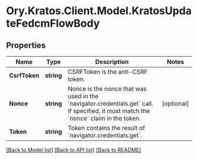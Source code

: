 # Ory.Kratos.Client.Model.KratosUpdateFedcmFlowBody

## Properties

Name | Type | Description | Notes
------------ | ------------- | ------------- | -------------
**CsrfToken** | **string** | CSRFToken is the anti-CSRF token. | 
**Nonce** | **string** | Nonce is the nonce that was used in the &#x60;navigator.credentials.get&#x60; call. If specified, it must match the &#x60;nonce&#x60; claim in the token. | [optional] 
**Token** | **string** | Token contains the result of &#x60;navigator.credentials.get&#x60;. | 

[[Back to Model list]](../README.md#documentation-for-models) [[Back to API list]](../README.md#documentation-for-api-endpoints) [[Back to README]](../README.md)

